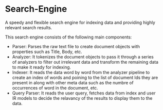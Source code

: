 # Search-Engine
A speedy and flexible search engine for indexing data and providing highly relevant search results.

This search engine consists of the following main components:
- Parser: Parses the raw text file to create document objects with properties such as Title, Body, etc.
- Analyzer: It tokenizes the document objects to pass it through a series of analyzers to filter out irrelevant data and transform the remaining data to make it ready for indexing.
- Indexer: It reads the data word by word from the analyzer pipeline to create an index of words and poining to the list of document Ids they are present in along with other meta data such as the numbre of occurrences of word in the document, etc.
- Query Parser: It reads the user query, fetches data from index and user IR models to decide the relavancy of the results to display them to the data.
